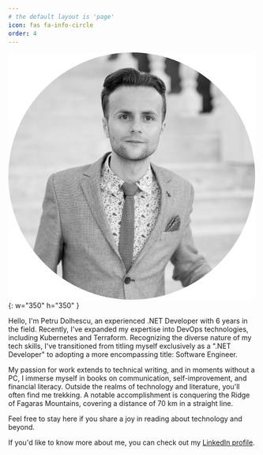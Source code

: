 ```yaml
---
# the default layout is 'page'
icon: fas fa-info-circle
order: 4
---
```

![Petru Dolhescu](/assets/img/PetruDolhescu.png){: w="350" h="350" }


Hello, I'm Petru Dolhescu, an experienced .NET Developer with 6 years in the field. Recently, I've expanded my expertise into DevOps technologies, including Kubernetes and Terraform. Recognizing the diverse nature of my tech skills, I've transitioned from titling myself exclusively as a ".NET Developer" to adopting a more encompassing title: Software Engineer.

My passion for work extends to technical writing, and in moments without a PC, I immerse myself in books on communication, self-improvement, and financial literacy. Outside the realms of technology and literature, you'll often find me trekking. A notable accomplishment is conquering the Ridge of Fagaras Mountains, covering a distance of 70 km in a straight line.

Feel free to stay here if you share a joy in reading about technology and beyond.

If you'd like to know more about me, you can check out my [LinkedIn profile](https://www.linkedin.com/in/petrudolhescu).